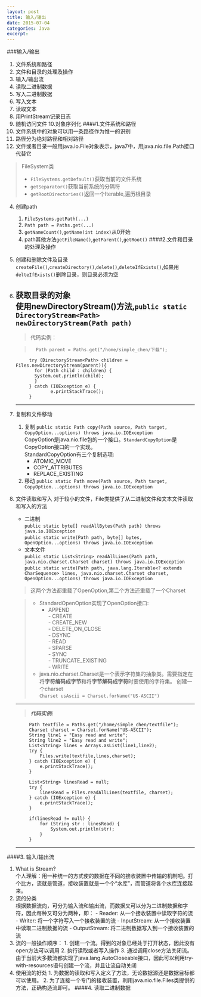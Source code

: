 ```yaml
---
layout: post
title: 输入/输出
date: 2015-07-04
categories: Java
excerpt: 
---
```

###输入/输出
1. 文件系统和路径
2. 文件和目录的处理及操作
3. 输入/输出流
4. 读取二进制数据
5. 写入二进制数据
6. 写入文本
7. 读取文本
8. 用PrintStream记录日志
9. 随机访问文件
10.对象序列化
####1.文件系统和路径  
1. 文件系统中的对象可以用一条路径作为惟一的识别  
2. 路径分为绝对路径和相对路径
3. 文件或者目录一般用java.io.File对象表示，java7中，用java.nio.file.Path接口代替它
> FileSystem类
> - `FileSystems.getDefault()`获取当前的文件系统   
> - `getSeparator()`获取当前系统的分隔符   
> - `getRootDirectories()`返回一个Iterable,遍历根目录   
4. 创建path 
    1. `FileSystems.getPath(...)`  
    2. `Path path = Paths.get(...)`
    3. `getNameCount()`,`getName(int index)`从0开始
    4. path其他方法`getFileName()`,`getParent()`,`getRoot()`
####2.文件和目录的处理及操作
1. 创建和删除文件及目录   
   `createFile()`,`createDirectory()`,`delete()`,`deleteIfExists()`,如果用`delteIfExists()`删除目录，则目录必须为空
2. 获取目录的对象  
   使用newDirectoryStream()方法,`public static DirectoryStream<Path> newDirectoryStream(Path path)`  
   ---
   >  代码实例：

    >	    Path parent = Paths.get("/home/simple_chen/下载");
        	try (DirectoryStream<Path> children = Files.newDirectoryStream(parent)){
        	  for (Path child : children) {
           	  System.out.println(child);
              }
            } catch (IOException e) {
             		e.printStackTrace();
            }   
   ---        

3. 复制和文件移动   
     1. 复制
       `public static Path copy(Path source, Path target, CopyOption...options) throws java.io.IOException`   
       CopyOption是java.nio.file包的一个接口。`StandardCopyOption`是CopyOption接口的一个实现。  
       StandardCopyOption有三个复制选项: 
        - ATOMIC_MOVE  
        - COPY_ATTRIBUTES   
        - REPLACE_EXISTING  
     2. 移动
        `public static Path move(Path source, Path target, CopyOption...options) throws java.io.IOException`   
4. 文件读取和写入
    对于较小的文件，File类提供了从二进制文件和文本文件读取和写入的方法
    - 二进制  
    `public static byte[] readAllBytes(Path path) throws java.io.IOException`  
    `public static write(Path path, byte[] bytes, OpenOption...options) throws java.io.IOException`
    - 文本文件  
    `public static List<String> readAllLines(Path path, java.nio.charset.Charset charset) throws java.io.IOException`
    `public static write(Path path, java.lang.Iterable<? extends CharSequence> lines, java.nio.charset.Charset charset, OpenOption...options) throws java.io.IOException`  

    >  这两个方法都重载了OpenOption,第二个方法还重载了一个Charset  	

    >  	- StandardOpenOption实现了OpenOption接口:  
    >    	-  APPEND  
       	    -  CREATE  
         	-  CREATE_NEW  
          	-  DELETE_ON_CLOSE   
          	-  DSYNC  
         	-  READ  
          	-  SPARSE  
          	-  SYNC  
          	-  TRUNCATE_EXISTING  
          	-  WRITE  
    >    - java.nio.charset.Charset是一个表示字符集的抽象类。需要指定在将**字符编码成字节**和将**字节解码成字符**时要使用的字符集。
    创建一个charset   
    `Charset usAscii = Charset.forName("US-ASCII")`  
    ---
    > ***代码实例:***  
    >		         
        	Path textfile = Paths.get("/home/simple_chen/textfile");
        	Charset charset = Charset.forName("US-ASCII");
        	String line1 = "Easy read and write";
        	String line2 = "Easy read and write";
        	List<String> lines = Arrays.asList(line1,line2);
        	try {
            	Files.write(textfile,lines,charset);
        	} catch (IOException e) {
            	e.printStackTrace();
        	}  

    >
        	List<String> linesRead = null;
        	try {
            	linesRead = Files.readAllLines(textfile, charset);
        	} catch (IOException e) {
            	e.printStackTrace();
        	}  

    >
        	if(linesRead != null) {
            	for (String str : linesRead) {
                	System.out.println(str);
            	}
        	}	
    ---    
####3. 输入/输出流
1. What is Stream?  
个人理解：用一种统一的方式使的数据在不同的接收装置中传输的机制吧。打个比方，流就是管道，接收装置就是一个个“水库”，而管道将各个水库连接起来。
2. 流的分类  
   根据数据流向，可分为输入流和输出流，而数据又可以分为二进制数据和字符，因此每种又可分为两种，即：
		- Reader: 从一个接收装置中读取字符的流
		- Writer: 将一个字符写入一个接收装置的流
		- InputStream: 从一个接收装置中读取二进制数据的流
		- OutputStream: 将二进制数据写入到一个接收装置的流		
3. 流的一般操作顺序：
		1. 创建一个流。得到的对象已经处于打开状态，因此没有open方法可以调用
		2. 执行读取或者写入操作
		3. 通过调用close方法关闭流。由于当前大多数流都实现了java.lang.AutoCloseable接口，因此可以利用try-with-resources语句创建一个流，并且让流自动关闭
4. 使用流的好处
 		1. 为数据的读取和写入定义了方法，无论数据源还是数据目标都可以使用。
 		2. 为了连接一个专门的接收装置，利用java.nio.file.Files类提供的方法，正确构造流即可。
####4. 读取二进制数据

